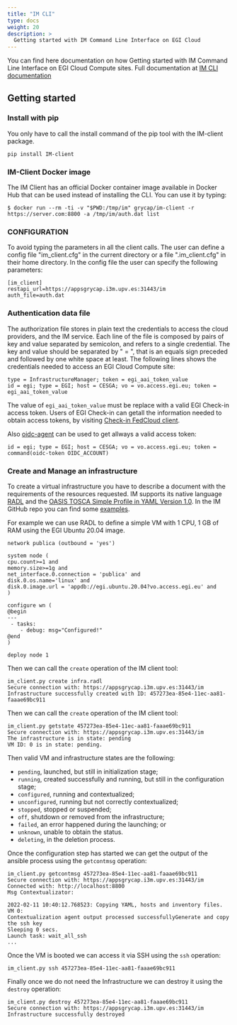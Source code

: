 ```yaml
---
title: "IM CLI"
type: docs
weight: 20
description: >
  Getting started with IM Command Line Interface on EGI Cloud
---
```


You can find here documentation on how Getting started with IM Command Line 
Interface on EGI Cloud Compute sites. Full documentation at
[IM CLI documentation](https://imdocs.readthedocs.io/en/latest/client.html)

## Getting started

### Install with pip

You only have to call the install command of the pip tool with the IM-client
package.

```shell
pip install IM-client
```

### IM-Client Docker image

The IM Client has an official Docker container image available in Docker Hub
that can be used instead of installing the CLI. You can use it by typing:

<!-- markdownlint-disable line-length -->

```shell
$ docker run --rm -ti -v "$PWD:/tmp/im" grycap/im-client -r https://server.com:8800 -a /tmp/im/auth.dat list
```

<!-- markdownlint-disable line-length -->

### CONFIGURATION

To avoid typing the parameters in all the client calls. The user can define a
config file "im_client.cfg" in the current directory or a file ".im_client.cfg"
in their home directory. In the config file the user can specify the following
parameters:

```shell
[im_client]
restapi_url=https://appsgrycap.i3m.upv.es:31443/im
auth_file=auth.dat
```

### Authentication data file

The authorization file stores in plain text the credentials to access the cloud
providers, and the IM service. Each line of the file is composed by pairs of key
and value separated by semicolon, and refers to a single credential. The key and
value should be separated by " = ", that is an equals sign preceded and followed
by one white space at least. The following lines shows the credentials needed to
access an EGI Cloud Compute site:

<!-- markdownlint-disable line-length -->

```shell
type = InfrastructureManager; token = egi_aai_token_value
id = egi; type = EGI; host = CESGA; vo = vo.access.egi.eu; token = egi_aai_token_value
```

<!-- markdownlint-disable line-length -->

The value of ``egi_aai_token_value`` must be replace with a valid EGI Check-in
access token. Users of EGI Check-in can getall the information needed to obtain
access tokens, by visiting [Check-in FedCloud client](https://aai.egi.eu/fedcloud/).

Also [oidc-agent](https://indigo-dc.gitbook.io/oidc-agent/) can be used to get
allways a valid access token:

<!-- markdownlint-disable line-length -->

```shell
id = egi; type = EGI; host = CESGA; vo = vo.access.egi.eu; token = command(oidc-token OIDC_ACCOUNT)
```

<!-- markdownlint-disable line-length -->

### Create and Manage an infrastructure

To create a virtual infrastructure you have to describe a document with the
requirements of the resources requested. IM supports its native language
[RADL](https://imdocs.readthedocs.io/en/latest/radl.html) and the
[OASIS TOSCA Simple Profile in YAML Version 1.0](http://docs.oasis-open.org/tosca/TOSCA-Simple-Profile-YAML/v1.0/csprd02/TOSCA-Simple-Profile-YAML-v1.0-csprd02.html). In the IM GitHub repo
you can find some [examples](https://github.com/grycap/im/tree/master/examples).

For example we can use RADL to define a simple VM with 1 CPU, 1 GB of RAM
using the EGI Ubuntu 20.04 image.

<!-- markdownlint-disable line-length -->

```shell
network publica (outbound = 'yes')

system node (
cpu.count>=1 and
memory.size>=1g and
net_interface.0.connection = 'publica' and
disk.0.os.name='linux' and
disk.0.image.url = 'appdb://egi.ubuntu.20.04?vo.access.egi.eu' and
)

configure wn (
@begin
---
 - tasks:
    - debug: msg="Configured!"
@end
)

deploy node 1
```

Then we can call the ``create`` operation of the IM client tool:

```shell
im_client.py create infra.radl
Secure connection with: https://appsgrycap.i3m.upv.es:31443/im 
Infrastructure successfully created with ID: 457273ea-85e4-11ec-aa81-faaae69bc911
```

Then we can call the ``create`` operation of the IM client tool:

```shell
im_client.py getstate 457273ea-85e4-11ec-aa81-faaae69bc911
Secure connection with: https://appsgrycap.i3m.upv.es:31443/im 
The infrastructure is in state: pending
VM ID: 0 is in state: pending.
```

<!-- markdownlint-enable line-length -->

Then valid VM and infrastructure states are the following:

   * ``pending``, launched, but still in initialization stage;
   * ``running``, created successfully and running, but still in the
     configuration stage;
   * ``configured``, running and contextualized;
   * ``unconfigured``, running but not correctly contextualized;
   * ``stopped``, stopped or suspended;
   * ``off``, shutdown or removed from the infrastructure;
   * ``failed``, an error happened during the launching; or
   * ``unknown``, unable to obtain the status.
   * ``deleting``, in the deletion process.

Once the configuration step has started we can get the output of the ansible
process using the ``getcontmsg`` operation:

<!-- markdownlint-disable line-length -->

```shell
im_client.py getcontmsg 457273ea-85e4-11ec-aa81-faaae69bc911
Secure connection with: https://appsgrycap.i3m.upv.es:31443/im 
Connected with: http://localhost:8800
Msg Contextualizator: 

2022-02-11 10:40:12.768523: Copying YAML, hosts and inventory files.
VM 0:
Contextualization agent output processed successfullyGenerate and copy the ssh key
Sleeping 0 secs.
Launch task: wait_all_ssh
...

```

Once the VM is booted we can access it via SSH using the ``ssh`` operation:

```shell
im_client.py ssh 457273ea-85e4-11ec-aa81-faaae69bc911
```

Finally once we do not need the Infrastructure we can destroy it using the ``destroy``
operation:

```shell
im_client.py destroy 457273ea-85e4-11ec-aa81-faaae69bc911
Secure connection with: https://appsgrycap.i3m.upv.es:31443/im 
Infrastructure successfully destroyed
```

<!-- markdownlint-enable line-length -->